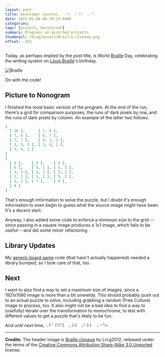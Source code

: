 ```yaml
---
layout: post
title: Developer Journal, ⠠⠸⠺⠀⠠⠃⠗⠇⠀⠠⠐⠙
date: 2021-01-04 06:19:23-0400
categories:
tags: [project, devjournal]
summary: Progress on assorted projects
thumbnail: /blog/assets/Braille-closeup.png
offset: -32%
---
```


Today, as perhaps implied by the post title, is World [Braille](https://en.wikipedia.org/wiki/Braille) Day, celebrating the writing system on [Louis Braille](https://en.wikipedia.org/wiki/Louis_Braille)'s birthday.

![Braille](/blog/assets/Braille-closeup.png "Braille")

On with the code!

## Picture to Nonogram

I finished the most basic version of the program.  At the end of the run, there's a grid for comparison purposes, the runs of dark pixels by row, and the runs of dark pixels by column.  An example of the latter two follows.

```JSON
[
  [ 16 ],      [ 7, 8 ],
  [ 7, 8 ],    [ 6, 7 ],
  [ 7, 7 ],    [ 4, 1, 3 ],
  [ 3, 5, 3 ], [ 3, 9, 2 ],
  [ 3, 9, 2 ]
]
[
  [ 9 ],    [ 9 ],    [ 9 ],
  [ 6 ],    [ 5, 2 ], [ 5, 3 ],
  [ 3, 5 ], [ 1, 3 ], [ 3, 3 ],
  [ 5, 3 ], [ 5, 2 ], [ 5, 2 ],
  [ 5, 2 ], [ 7 ],    [ 9 ],
  [ 9 ]
]
```

That's enough information to solve the puzzle, but I doubt it's enough information to even begin to guess what the source image might have been.  It's a decent start.

Anyway, I also added some code to enforce a minimum size to the grid---since passing in a square image produces a 1x1 image, which fails to be useful---and did some minor refactoring.

## Library Updates

My [generic board game](https://github.com/jcolag/generic-board-game) code (that hasn't actually happened) needed a library bumped, so I took care of that, too.

## Next

I want to also find a way to set a maximum size of images, since a 1921x1080 image is more than a bit unwieldy.  This should probably push out to an actual puzzle to solve, including grabbing a random (Free Culture) image to process, too.  It also might not be a bad idea to find a way to (usefully) iterate over the transformation to monochrome, to test with different values to get a puzzle that's likely to be fun.

And *until* next time, ⠠⠓⠁⠏⠏⠽⠀⠠⠸⠺⠀⠠⠃⠗⠇⠀⠠⠐⠙⠖

* * *

**Credits**:  The header image is [Braille closeup](https://commons.wikimedia.org/wiki/File:Braille_closeup.jpg) by Lrcg2012, released under the terms of the [Creative Commons Attribution Share-Alike 3.0 Unported](https://creativecommons.org/licenses/by-sa/3.0/deed.en) license.
